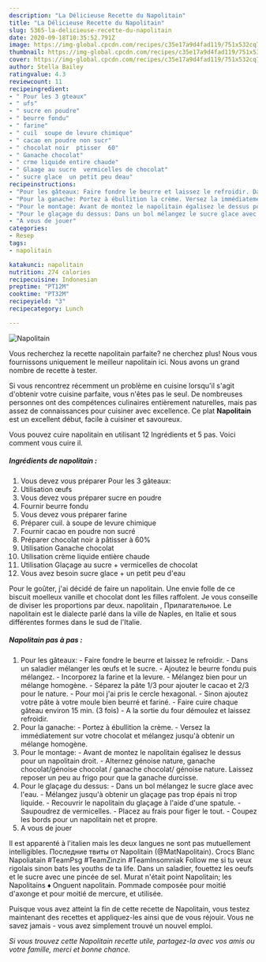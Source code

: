 ```yaml
---
description: "La Délicieuse Recette du Napolitain"
title: "La Délicieuse Recette du Napolitain"
slug: 5365-la-delicieuse-recette-du-napolitain
date: 2020-09-18T10:35:52.791Z
image: https://img-global.cpcdn.com/recipes/c35e17a9d4fad119/751x532cq70/napolitain-photo-principale-de-la-recette.jpg
thumbnail: https://img-global.cpcdn.com/recipes/c35e17a9d4fad119/751x532cq70/napolitain-photo-principale-de-la-recette.jpg
cover: https://img-global.cpcdn.com/recipes/c35e17a9d4fad119/751x532cq70/napolitain-photo-principale-de-la-recette.jpg
author: Stella Bailey
ratingvalue: 4.3
reviewcount: 11
recipeingredient:
- " Pour les 3 gteaux"
- " ufs"
- " sucre en poudre"
- " beurre fondu"
- " farine"
- " cuil  soupe de levure chimique"
- " cacao en poudre non sucr"
- " chocolat noir  ptisser  60"
- " Ganache chocolat"
- " crme liquide entire chaude"
- " Glaage au sucre  vermicelles de chocolat"
- " sucre glace  un petit peu deau"
recipeinstructions:
- "Pour les gâteaux: Faire fondre le beurre et laissez le refroidir. Dans un saladier mélanger les œufs et le sucre.  Ajoutez le beurre fondu puis mélangez. Incorporez la farine et la levure. Mélangez bien pour un mélange homogène. Séparez la pâte 1/3 pour ajouter le cacao et 2/3 pour le nature. Pour moi j&#39;ai pris le cercle hexagonal. Sinon ajoutez votre pâte à votre moule bien beurré et fariné. Faire cuire chaque gâteau environ 15 min. (3 fois) A la sortie du four démoulez et laissez refroidir."
- "Pour la ganache: Portez à ébullition la crème. Versez la immédiatement sur votre chocolat et mélangez jusqu&#39;à obtenir un mélange homogène."
- "Pour le montage: Avant de montez le napolitain égalisez le dessus pour un napolitain droit. Alternez génoise nature, ganache chocolat/génoise chocolat / ganache chocolat/ génoise nature. Laissez reposer un peu au frigo pour que la ganache durcisse."
- "Pour le glaçage du dessus: Dans un bol mélangez le sucre glace avec l&#39;eau. Mélangez jusqu&#39;à obtenir un glaçage pas trop épais ni trop liquide. Recouvrir le napolitain du glaçage à l&#39;aide d&#39;une spatule. Saupoudrez de vermicelles. Placez au frais pour figer le tout. Coupez les bords pour un napolitain net et propre."
- "A vous de jouer"
categories:
- Resep
tags:
- napolitain

katakunci: napolitain 
nutrition: 274 calories
recipecuisine: Indonesian
preptime: "PT12M"
cooktime: "PT32M"
recipeyield: "3"
recipecategory: Lunch

---
```



![Napolitain](https://img-global.cpcdn.com/recipes/c35e17a9d4fad119/751x532cq70/napolitain-photo-principale-de-la-recette.jpg)

Vous recherchez la recette napolitain parfaite? ne cherchez plus! Nous vous fournissons uniquement le meilleur napolitain ici. Nous avons un grand nombre de recette à tester.

Si vous rencontrez récemment un problème en cuisine lorsqu'il s'agit d'obtenir votre cuisine parfaite, vous n'êtes pas le seul. De nombreuses personnes ont des compétences culinaires entièrement naturelles, mais pas assez de connaissances pour cuisiner avec excellence. Ce plat <strong> Napolitain </strong> est un excellent début, facile à cuisiner et savoureux.

<!--inarticleads1-->

Vous pouvez cuire napolitain en utilisant 12 Ingrédients et 5 pas. Voici comment vous cuire il.

##### Ingrédients de napolitain :

1. Vous devez vous préparer  Pour les 3 gâteaux:
1. Utilisation  œufs
1. Vous devez vous préparer  sucre en poudre
1. Fournir  beurre fondu
1. Vous devez vous préparer  farine
1. Préparer  cuil. à soupe de levure chimique
1. Fournir  cacao en poudre non sucré
1. Préparer  chocolat noir à pâtisser à 60%
1. Utilisation  Ganache chocolat
1. Utilisation  crème liquide entière chaude
1. Utilisation  Glaçage au sucre + vermicelles de chocolat
1. Vous avez besoin  sucre glace + un petit peu d&#39;eau


Pour le goûter, j&#39;ai décidé de faire un napolitain. Une envie folle de ce biscuit moelleux vanille et chocolat dont les filles raffolent. Je vous conseille de diviser les proportions par deux. napolitain , Прилагательное. Le napolitain est le dialecte parlé dans la ville de Naples, en Italie et sous différentes formes dans le sud de l&#39;Italie. 

<!--inarticleads2-->

##### Napolitain pas à pas :

1. Pour les gâteaux: - Faire fondre le beurre et laissez le refroidir. - Dans un saladier mélanger les œufs et le sucre.  - Ajoutez le beurre fondu puis mélangez. - Incorporez la farine et la levure. - Mélangez bien pour un mélange homogène. - Séparez la pâte 1/3 pour ajouter le cacao et 2/3 pour le nature. - Pour moi j&#39;ai pris le cercle hexagonal. - Sinon ajoutez votre pâte à votre moule bien beurré et fariné. - Faire cuire chaque gâteau environ 15 min. (3 fois) - A la sortie du four démoulez et laissez refroidir.
1. Pour la ganache: - Portez à ébullition la crème. - Versez la immédiatement sur votre chocolat et mélangez jusqu&#39;à obtenir un mélange homogène.
1. Pour le montage: - Avant de montez le napolitain égalisez le dessus pour un napolitain droit. - Alternez génoise nature, ganache chocolat/génoise chocolat / ganache chocolat/ génoise nature. Laissez reposer un peu au frigo pour que la ganache durcisse.
1. Pour le glaçage du dessus: - Dans un bol mélangez le sucre glace avec l&#39;eau. - Mélangez jusqu&#39;à obtenir un glaçage pas trop épais ni trop liquide. - Recouvrir le napolitain du glaçage à l&#39;aide d&#39;une spatule. - Saupoudrez de vermicelles. - Placez au frais pour figer le tout. - Coupez les bords pour un napolitain net et propre.
1. A vous de jouer


Il est apparenté à l&#39;italien mais les deux langues ne sont pas mutuellement intelligibles. Последние твиты от Napolitain (@MatNapolitain). Crocs Blanc Napoliatain #TeamPsg #TeamZinzin #TeamInsomniak Follow me si tu veux rigolais sinon bats les youths de ta life. Dans un saladier, fouettez les oeufs et le sucre avec une pincée de sel. Murat n&#39;était point Napolitain; les Napolitains ♦ Onguent napolitain. Pommade composée pour moitié d&#39;axonge et pour moitié de mercure, et utilisée. 

<!--inarticleads1-->

<p>
Puisque vous avez atteint la fin de cette recette de Napolitain, vous testez maintenant des recettes et appliquez-les ainsi que de vous réjouir. Vous ne savez jamais - vous avez simplement trouvé un nouvel emploi.
</p>

<p>
<i>Si vous trouvez cette Napolitain recette utile, partagez-la avec vos amis ou votre famille, merci et bonne chance.</i>
</p>
